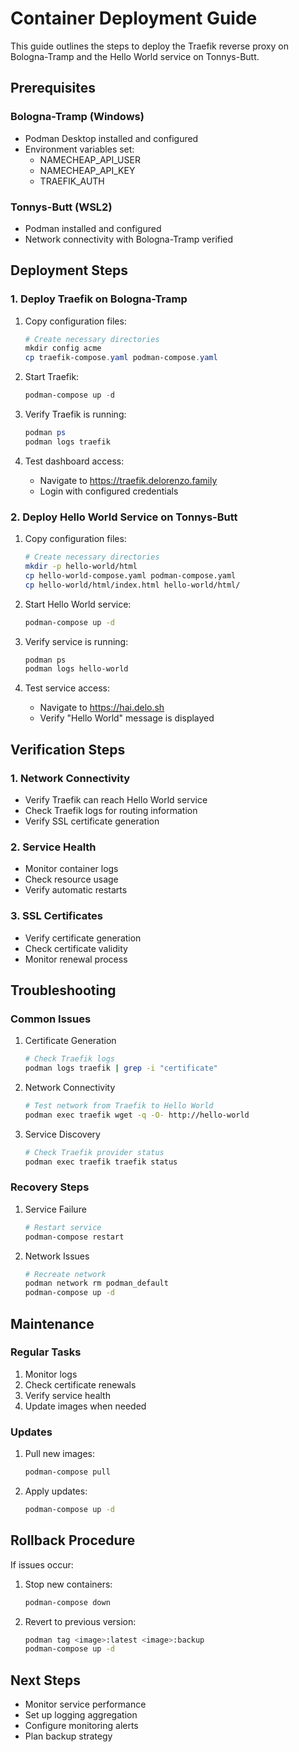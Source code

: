 # Container Deployment Guide

This guide outlines the steps to deploy the Traefik reverse proxy on Bologna-Tramp and the Hello World service on Tonnys-Butt.

## Prerequisites

### Bologna-Tramp (Windows)
- Podman Desktop installed and configured
- Environment variables set:
  - NAMECHEAP_API_USER
  - NAMECHEAP_API_KEY
  - TRAEFIK_AUTH

### Tonnys-Butt (WSL2)
- Podman installed and configured
- Network connectivity with Bologna-Tramp verified

## Deployment Steps

### 1. Deploy Traefik on Bologna-Tramp

1. Copy configuration files:
   ```powershell
   # Create necessary directories
   mkdir config acme
   cp traefik-compose.yaml podman-compose.yaml
   ```

2. Start Traefik:
   ```powershell
   podman-compose up -d
   ```

3. Verify Traefik is running:
   ```powershell
   podman ps
   podman logs traefik
   ```

4. Test dashboard access:
   - Navigate to https://traefik.delorenzo.family
   - Login with configured credentials

### 2. Deploy Hello World Service on Tonnys-Butt

1. Copy configuration files:
   ```bash
   # Create necessary directories
   mkdir -p hello-world/html
   cp hello-world-compose.yaml podman-compose.yaml
   cp hello-world/html/index.html hello-world/html/
   ```

2. Start Hello World service:
   ```bash
   podman-compose up -d
   ```

3. Verify service is running:
   ```bash
   podman ps
   podman logs hello-world
   ```

4. Test service access:
   - Navigate to https://hai.delo.sh
   - Verify "Hello World" message is displayed

## Verification Steps

### 1. Network Connectivity
- Verify Traefik can reach Hello World service
- Check Traefik logs for routing information
- Verify SSL certificate generation

### 2. Service Health
- Monitor container logs
- Check resource usage
- Verify automatic restarts

### 3. SSL Certificates
- Verify certificate generation
- Check certificate validity
- Monitor renewal process

## Troubleshooting

### Common Issues

1. Certificate Generation
   ```bash
   # Check Traefik logs
   podman logs traefik | grep -i "certificate"
   ```

2. Network Connectivity
   ```bash
   # Test network from Traefik to Hello World
   podman exec traefik wget -q -O- http://hello-world
   ```

3. Service Discovery
   ```bash
   # Check Traefik provider status
   podman exec traefik traefik status
   ```

### Recovery Steps

1. Service Failure
   ```bash
   # Restart service
   podman-compose restart
   ```

2. Network Issues
   ```bash
   # Recreate network
   podman network rm podman_default
   podman-compose up -d
   ```

## Maintenance

### Regular Tasks
1. Monitor logs
2. Check certificate renewals
3. Verify service health
4. Update images when needed

### Updates
1. Pull new images:
   ```bash
   podman-compose pull
   ```

2. Apply updates:
   ```bash
   podman-compose up -d
   ```

## Rollback Procedure

If issues occur:

1. Stop new containers:
   ```bash
   podman-compose down
   ```

2. Revert to previous version:
   ```bash
   podman tag <image>:latest <image>:backup
   podman-compose up -d
   ```

## Next Steps
- Monitor service performance
- Set up logging aggregation
- Configure monitoring alerts
- Plan backup strategy
